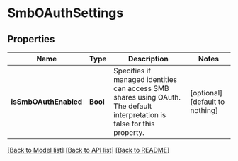 # SmbOAuthSettings


## Properties
Name | Type | Description | Notes
------------ | ------------- | ------------- | -------------
**isSmbOAuthEnabled** | **Bool** | Specifies if managed identities can access SMB shares using OAuth. The default interpretation is false for this property. | [optional] [default to nothing]


[[Back to Model list]](../README.md#models) [[Back to API list]](../README.md#api-endpoints) [[Back to README]](../README.md)


